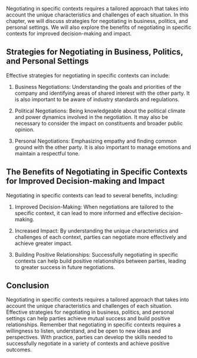 
Negotiating in specific contexts requires a tailored approach that takes into account the unique characteristics and challenges of each situation. In this chapter, we will discuss strategies for negotiating in business, politics, and personal settings. We will also explore the benefits of negotiating in specific contexts for improved decision-making and impact.

Strategies for Negotiating in Business, Politics, and Personal Settings
-----------------------------------------------------------------------

Effective strategies for negotiating in specific contexts can include:

1. Business Negotiations: Understanding the goals and priorities of the company and identifying areas of shared interest with the other party. It is also important to be aware of industry standards and regulations.

2. Political Negotiations: Being knowledgeable about the political climate and power dynamics involved in the negotiation. It may also be necessary to consider the impact on constituents and broader public opinion.

3. Personal Negotiations: Emphasizing empathy and finding common ground with the other party. It is also important to manage emotions and maintain a respectful tone.

The Benefits of Negotiating in Specific Contexts for Improved Decision-making and Impact
----------------------------------------------------------------------------------------

Negotiating in specific contexts can lead to several benefits, including:

1. Improved Decision-Making: When negotiations are tailored to the specific context, it can lead to more informed and effective decision-making.

2. Increased Impact: By understanding the unique characteristics and challenges of each context, parties can negotiate more effectively and achieve greater impact.

3. Building Positive Relationships: Successfully negotiating in specific contexts can help build positive relationships between parties, leading to greater success in future negotiations.

Conclusion
----------

Negotiating in specific contexts requires a tailored approach that takes into account the unique characteristics and challenges of each situation. Effective strategies for negotiating in business, politics, and personal settings can help parties achieve mutual success and build positive relationships. Remember that negotiating in specific contexts requires a willingness to listen, understand, and be open to new ideas and perspectives. With practice, parties can develop the skills needed to successfully negotiate in a variety of contexts and achieve positive outcomes.
